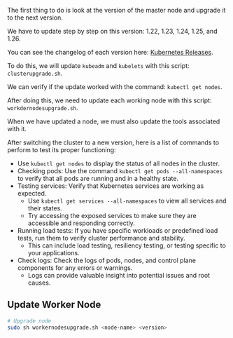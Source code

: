 The first thing to do is look at the version of the master node and upgrade it to the next version.

We have to update step by step on this version: 1.22, 1.23, 1.24, 1.25, and 1.26.

You can see the changelog of each version here: [Kubernetes Releases](https://kubernetes.io/releases/).

To do this, we will update `kubeadm` and `kubelets` with this script: `clusterupgrade.sh`.

We can verify if the update worked with the command: `kubectl get nodes`.

After doing this, we need to update each working node with this script: `workdernodesupgrade.sh`.

When we have updated a node, we must also update the tools associated with it.

After switching the cluster to a new version, here is a list of commands to perform to test its proper functioning:

- Use `kubectl get nodes` to display the status of all nodes in the cluster.
- Checking pods: Use the command `kubectl get pods --all-namespaces` to verify that all pods are running and in a healthy state.
- Testing services: Verify that Kubernetes services are working as expected. 
  - Use `kubectl get services --all-namespaces` to view all services and their states.
  - Try accessing the exposed services to make sure they are accessible and responding correctly.
- Running load tests: If you have specific workloads or predefined load tests, run them to verify cluster performance and stability.
  - This can include load testing, resiliency testing, or testing specific to your applications.
- Check logs: Check the logs of pods, nodes, and control plane components for any errors or warnings.
  - Logs can provide valuable insight into potential issues and root causes.


## Update Worker Node

```sh
# Upgrade node
sudo sh workernodesupgrade.sh <node-name> <version>

```

